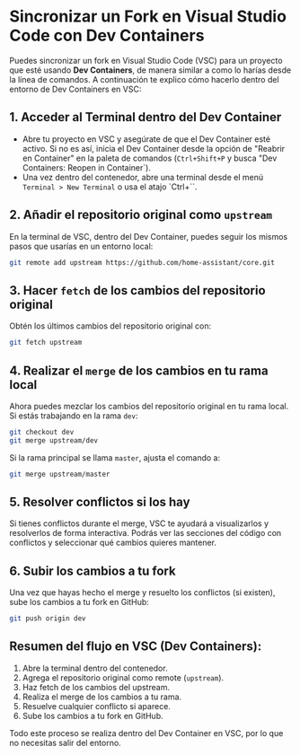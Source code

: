 
# Sincronizar un Fork en Visual Studio Code con Dev Containers

Puedes sincronizar un fork en Visual Studio Code (VSC) para un proyecto que esté usando **Dev Containers**, de manera similar a como lo harías desde la línea de comandos. A continuación te explico cómo hacerlo dentro del entorno de Dev Containers en VSC:

## 1. Acceder al Terminal dentro del Dev Container
- Abre tu proyecto en VSC y asegúrate de que el Dev Container esté activo. Si no es así, inicia el Dev Container desde la opción de "Reabrir en Container" en la paleta de comandos (`Ctrl+Shift+P` y busca "Dev Containers: Reopen in Container`).
- Una vez dentro del contenedor, abre una terminal desde el menú `Terminal > New Terminal` o usa el atajo `Ctrl+``.

## 2. Añadir el repositorio original como `upstream`
En la terminal de VSC, dentro del Dev Container, puedes seguir los mismos pasos que usarías en un entorno local:
```bash
git remote add upstream https://github.com/home-assistant/core.git
```

## 3. Hacer `fetch` de los cambios del repositorio original
Obtén los últimos cambios del repositorio original con:
```bash
git fetch upstream
```

## 4. Realizar el `merge` de los cambios en tu rama local
Ahora puedes mezclar los cambios del repositorio original en tu rama local. Si estás trabajando en la rama `dev`:
```bash
git checkout dev
git merge upstream/dev
```
Si la rama principal se llama `master`, ajusta el comando a:
```bash
git merge upstream/master
```

## 5. Resolver conflictos si los hay
Si tienes conflictos durante el merge, VSC te ayudará a visualizarlos y resolverlos de forma interactiva. Podrás ver las secciones del código con conflictos y seleccionar qué cambios quieres mantener.

## 6. Subir los cambios a tu fork
Una vez que hayas hecho el merge y resuelto los conflictos (si existen), sube los cambios a tu fork en GitHub:
```bash
git push origin dev
```

## Resumen del flujo en VSC (Dev Containers):
1. Abre la terminal dentro del contenedor.
2. Agrega el repositorio original como remote (`upstream`).
3. Haz fetch de los cambios del upstream.
4. Realiza el merge de los cambios a tu rama.
5. Resuelve cualquier conflicto si aparece.
6. Sube los cambios a tu fork en GitHub.

Todo este proceso se realiza dentro del Dev Container en VSC, por lo que no necesitas salir del entorno.
